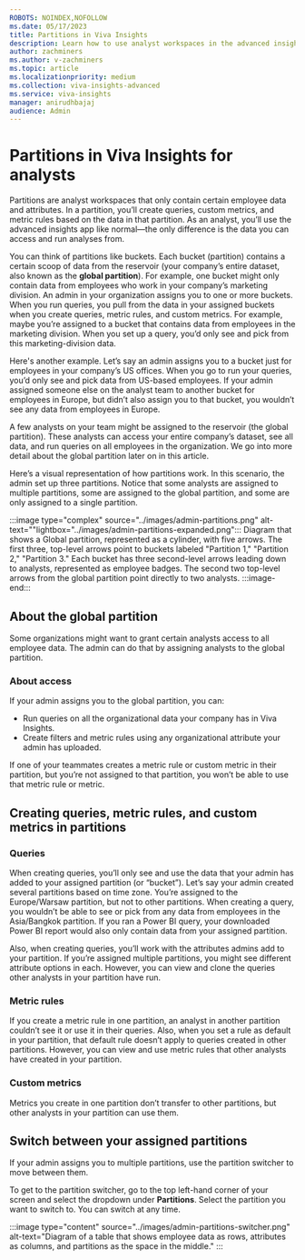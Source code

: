 ```yaml
---
ROBOTS: NOINDEX,NOFOLLOW
ms.date: 05/17/2023
title: Partitions in Viva Insights
description: Learn how to use analyst workspaces in the advanced insights app.
author: zachminers
ms.author: v-zachminers
ms.topic: article
ms.localizationpriority: medium
ms.collection: viva-insights-advanced
ms.service: viva-insights
manager: anirudhbajaj
audience: Admin
---
```


# Partitions in Viva Insights for analysts

Partitions are analyst workspaces that only contain certain employee data and attributes. In a partition, you’ll create queries, custom metrics, and metric rules based on the data in that partition. As an analyst, you’ll use the advanced insights app like normal—the only difference is the data you can access and run analyses from.

You can think of partitions like buckets. Each bucket (partition) contains a certain scoop of data from the reservoir (your company’s entire dataset, also known as the **global partition**). For example, one bucket might only contain data from employees who work in your company’s marketing division.
An admin in your organization assigns you to one or more buckets. When you run queries, you pull from the data in your assigned buckets when you create queries, metric rules, and custom metrics. For example, maybe you’re assigned to a bucket that contains data from employees in the marketing division. When you set up a query, you’d only see and pick from this marketing-division data.

Here's another example. Let’s say an admin assigns you to a bucket just for employees in your company’s US offices. When you go to run your queries, you’d only see and pick data from US-based employees. If your admin assigned someone else on the analyst team to another bucket for employees in Europe, but didn’t also assign you to that bucket, you wouldn’t see any data from employees in Europe.

A few analysts on your team might be assigned to the reservoir (the global partition). These analysts can access your entire company’s dataset, see all data, and run queries on all employees in the organization. We go into more detail about the global partition later on in this article.

Here’s a visual representation of how partitions work. In this scenario, the admin set up three partitions. Notice that some analysts are assigned to multiple partitions, some are assigned to the global partition, and some are only assigned to a single partition.

:::image type="complex" source="../images/admin-partitions.png" alt-text="<alt text>"lightbox="../images/admin-partitions-expanded.png":::
   Diagram that shows a Global partition, represented as a cylinder, with five arrows. The first three, top-level arrows point to buckets labeled "Partition 1," "Partition 2," "Partition 3." Each bucket has three second-level arrows leading down to analysts, represented as employee badges. The second two top-level arrows from the global partition point directly to two analysts. 
:::image-end:::
 
## About the global partition

Some organizations might want to grant certain analysts access to all employee data. The admin can do that by assigning analysts to the global partition. 

### About access

If your admin assigns you to the global partition, you can:

* Run queries on all the organizational data your company has in Viva Insights.
* Create filters and metric rules using any organizational attribute your admin has uploaded.

If one of your teammates creates a metric rule or custom metric in their partition, but you’re not assigned to that partition, you won’t be able to use that metric rule or metric.

## Creating queries, metric rules, and custom metrics in partitions

### Queries

When creating queries, you’ll only see and use the data that your admin has added to your assigned partition (or “bucket”). Let’s say your admin created several partitions based on time zone. You’re assigned to the Europe/Warsaw partition, but not to other partitions. When creating a query, you wouldn’t be able to see or pick from any data from employees in the Asia/Bangkok partition. If you ran a Power BI query, your downloaded Power BI report would also only contain data from your assigned partition.

Also, when creating queries, you’ll work with the attributes admins add to your partition. If you’re assigned multiple partitions, you might see different attribute options in each.
However, you can view and clone the queries other analysts in your partition have run. 

### Metric rules

If you create a metric rule in one partition, an analyst in another partition couldn’t see it or use it in their queries. Also, when you set a rule as default in your partition, that default rule doesn’t apply to queries created in other partitions. However, you can view and use metric rules that other analysts have created in your partition. 

### Custom metrics

Metrics you create in one partition don’t transfer to other partitions, but other analysts in your partition can use them.

## Switch between your assigned partitions

If your admin assigns you to multiple partitions, use the partition switcher to move between them.

To get to the partition switcher, go to the top left-hand corner of your screen and select the dropdown under **Partitions**. Select the partition you want to switch to. You can switch at any time.

:::image type="content" source="../images/admin-partitions-switcher.png" alt-text="Diagram of a table that shows employee data as rows, attributes as columns, and partitions as the space in the middle." :::
 

